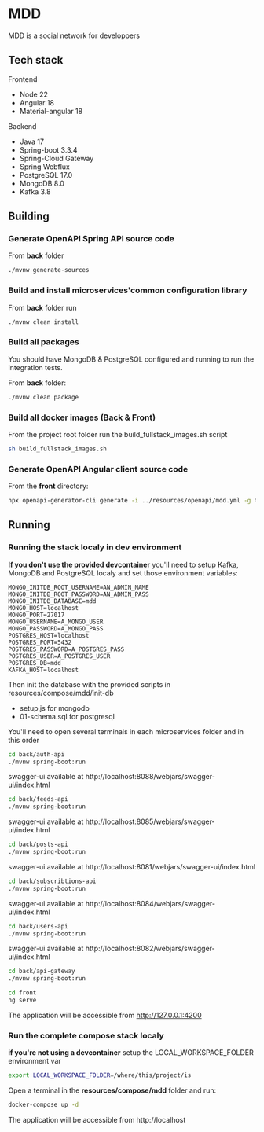 # MDD

MDD is a social network for developpers

## Tech stack

Frontend
* Node 22
* Angular 18
* Material-angular 18

Backend
* Java 17
* Spring-boot 3.3.4
* Spring-Cloud Gateway
* Spring Webflux
* PostgreSQL 17.0
* MongoDB 8.0
* Kafka 3.8

## Building

### Generate OpenAPI Spring API source code

From **back** folder

```bash
./mvnw generate-sources
```

### Build and install microservices'common configuration library

From **back** folder run

```bash
./mvnw clean install
```

### Build all packages

You should have MongoDB & PostgreSQL configured and running to run the integration tests.

From **back** folder:

```bash
./mvnw clean package
```

### Build all docker images (Back & Front)

From the project root folder run the build_fullstack_images.sh script

```bash
sh build_fullstack_images.sh
```

### Generate OpenAPI Angular client source code

From the **front** directory:

```bash
npx openapi-generator-cli generate -i ../resources/openapi/mdd.yml -g typescript-angular -o src/app/core/modules/openapi --additional-properties fileNaming=kebab-case,withInterfaces=true --generate-alias-as-model
```

## Running

### Running the stack localy in dev environment

**If you don't use the provided devcontainer** you'll need to setup Kafka, MongoDB and PostgreSQL localy and set those environment variables:

```
MONGO_INITDB_ROOT_USERNAME=AN_ADMIN_NAME
MONGO_INITDB_ROOT_PASSWORD=AN_ADMIN_PASS
MONGO_INITDB_DATABASE=mdd
MONGO_HOST=localhost
MONGO_PORT=27017
MONGO_USERNAME=A_MONGO_USER
MONGO_PASSWORD=A_MONGO_PASS
POSTGRES_HOST=localhost
POSTGRES_PORT=5432
POSTGRES_PASSWORD=A_POSTGRES_PASS
POSTGRES_USER=A_POSTGRES_USER
POSTGRES_DB=mdd
KAFKA_HOST=localhost
```

Then init the database with the provided scripts in resources/compose/mdd/init-db
- setup.js for mongodb
- 01-schema.sql for postgresql

You'll need to open several terminals in each microservices folder and in this order

```bash
cd back/auth-api
./mvnw spring-boot:run
```
swagger-ui available at http://localhost:8088/webjars/swagger-ui/index.html


```bash
cd back/feeds-api
./mvnw spring-boot:run
```
swagger-ui available at http://localhost:8085/webjars/swagger-ui/index.html

```bash
cd back/posts-api
./mvnw spring-boot:run
```
swagger-ui available at http://localhost:8081/webjars/swagger-ui/index.html

```bash
cd back/subscribtions-api
./mvnw spring-boot:run
```
swagger-ui available at http://localhost:8084/webjars/swagger-ui/index.html

```bash
cd back/users-api
./mvnw spring-boot:run
```
swagger-ui available at http://localhost:8082/webjars/swagger-ui/index.html

```bash
cd back/api-gateway
./mvnw spring-boot:run
```

```bash
cd front
ng serve
```
The application will be accessible from http://127.0.0.1:4200

### Run the complete compose stack localy

**if you're not using a devcontainer** setup the LOCAL_WORKSPACE_FOLDER environment var

```bash
export LOCAL_WORKSPACE_FOLDER=/where/this/project/is
```

Open a terminal in the **resources/compose/mdd** folder and run:

```bash
docker-compose up -d
```
The application will be accessible from http://localhost